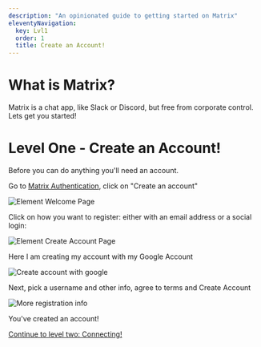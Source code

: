 ```yaml
---
description: "An opinionated guide to getting started on Matrix"
eleventyNavigation:
  key: Lvl1
  order: 1
  title: Create an Account!
---
```


# What is Matrix?

Matrix is a chat app, like Slack or Discord, but free from corporate control.  Lets get you started!

# Level One - Create an Account!

Before you can do anything you'll need an account.

Go to [Matrix Authentication](https://account.matrix.org/), click on "Create an account"

![Element Welcome Page](/element_start.png)

Click on how you want to register: either with an email address or a social login:

![Element Create Account Page](/element_create_first.png)

Here I am creating my account with my Google Account

![Create account with google](/element_create_with_google.png)

Next, pick a username and other info, agree to terms and Create Account

![More registration info](/element_create_with_google_2.png)

You've created an account!

<a class="button" href="/level_two">Continue to level two: Connecting!</a>
